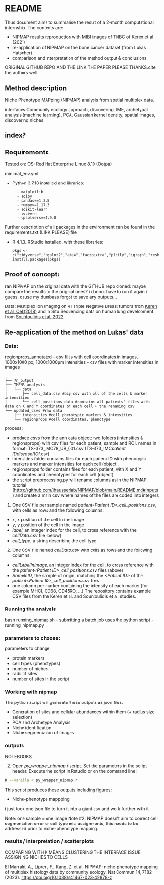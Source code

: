 # README

Thus document aims to summarise the result of a 2-month computational internship. The contents are:
- NIPMAP results reproduction with MIBI images of TNBC of Keren et al (2021)
- re-application of NIPMAP on the bone cancer dataset (from Lukas Hatscher) 
- comparison and interpretation of the method output & conclusions

ORIGINAL GITHUB REPO AND THE LINK THE PAPER PLEASE THANKS.cite the authors well 

## Method description 
NIche Phenotype MAPping (NIPMAP) analysis from spatial multiplex data.


interfaces 
Community ecology approach, discovering TME, archetypal analysis (machine learning), PCA, Gaussian kernel density, spatial images, discovering niches 

## index? 

## Requirements 

Tested on: OS: Red Hat Enterprise Linux 8.10 (Ootpa)

minimal_env.yml 

* Python 3.7.13 installed and libraries: 
    ```
      - matplotlib
      - scipy
      - pandas==1.3.5
      - numpy>=1.17.3
      - scikit-learn
      - seaborn
      - qpsolvers==1.9.0
    ```

Further description of all packages in the environment can be found in the requirements.txt (LINK PLEASE) file 

* R 4.1.3, RStudio installed, with these libraries:
    ```
    pkgs <- c("tidyverse","ggplot2","ade4","factoextra","plotly","igraph","reshape2","ggrepel","viridis","fdrtool","pheatmap","cluster","broom","pROC","ggpubr","devtools","ggridges")
    install.packages(pkgs)
    ```

## Proof of concept: 
ran NIPMAP on the original data with the GITHUB repo cloned: 
maybe compare the results to the original ones? i dunno. have to run it again i guess, cause my dumbass forgot to save any outputs... 

Data: Multiplex Ion Imaging on 41 Triple Negative Breast tumors from [Keren et al, Cell(2018)](10.1016/j.cell.2018.08.039) and In Situ Sequencing data on human lung development from [Sountoulidis et al, 2022](https://doi.org/10.1101/2022.01.11.475631)

## Re-application of the method on Lukas' data 

### Data: 
regionprops_annotated - csv files with cell coordinates in images, 1000x1000 px, 1000x1000µm
intensities - csv files with marker intensities in images 

```
.
├── 7n_output
├── TMENS_analysis
│   └── data
|       ├── cell_data.csv #big csv with all of the cells & marker intensities 
│       └── cell_positions_data #contains all patients' files with data on X and Y coordinates of each cell + the renaming csv 
└── updated_csvs #raw data 
    ├── intensities #cell phenotypic markers & intensities 
    └── regionprops #cell coordinates, phenotype 
```


process: 
- produce csvs from the ann data object: two folders (intensities & regionsprops) with csv files for each patient, sample and ROI. names in format: TS-373_IMC78_UB_001.csv (TS-373_IMC*patient ID*_*disease*_*ROI*.csv)
- intensities folder contains files for each patient ID with phenotypic markers and marker intensities for each cell (object).
- regionsprops folder contains files for each patient, with X and Y coordinates and phenotypes for each cell (object)
- the script preprocessing.py will rename columns as in the NIPMAP tutorial (https://github.com/jhausserlab/NIPMAP/blob/main/README.md#inputs) and create a main csv where names of the files are coded into integers 

1. One CSV file per sample named *patient\<Patient ID\>_cell_positions.csv*, with cells as rows and the following columns:
* *x*, x position of the cell in the image
* *y*, y position of the cell in the image
* *label*, an integer index for the cell, to cross reference with the *cellData.csv* file (below)
* *cell_type*, a string describing the cell type
2. One CSV file named *cellData.csv* with cells as rows and the following columns:
* *cellLabelInImage*, an integer index for the cell, to cross reference with the *patient\<Patient ID\>_cell_positions.csv* files (above)
* *SampleID*, the sample of origin, matching the *\<Patient ID\>* of the *patient\<Patient ID\>_cell_positions.csv* files
* one column per marker containing the intensity of each marker (for example MHCI, CD68, CD45RO, ...)
The repository contains example CSV files from the Keren et al. and Sountoulidis et al. studies.


### Running the analysis 

bash running_nipmap.sh - submitting a batch job 
uses the python script - running_nipmap.py

### parameters to choose: 
parameters to change: 
- protein markers
- cell types (phenotypes)
- number of niches
- radii of sites
- number of sites in the script

### Working with nipmap 
The python script will generate these outputs as json files:
* Generation of sites and cellular abundances within them (+ radius size selection)
* PCA and Archetype Analysis
* Niche identification
* Niche segmentation of images


### outputs 
NOTEBOOKS 

2. Open *py_wrapper_nipmap.r* script. Set the parameters in the script header. Execute the script in Rstudio or on the command line:
  ```bash
  R --vanilla < py_wrapper_nipmap.r
  ```
  This script produces these outputs including figures: 
* Niche-phenotype mappping

i just took one json file to turn it into a giant csv and work further with it 


Note: one sample = one image
Note #2: NIPMAP doesn't aim to correct cell segmentation error or cell type mis-assignments, this needs to be addressed prior to niche-phenotype mapping. 


### results / interpretation / scatterplots 
COMPARING WITH K MEANS CLUSTERING 
THE INTERFACE ISSUE 
ASSIGNING NICHES TO CELLS 


El Marrahi, A., Lipreri, F., Kang, Z. et al. NIPMAP: niche-phenotype mapping of multiplex histology data by community ecology. Nat Commun 14, 7182 (2023). https://doi.org/10.1038/s41467-023-42878-z
